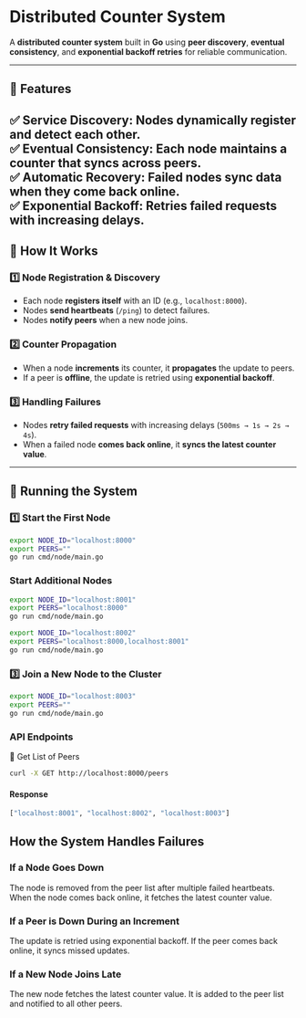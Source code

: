# Distributed Counter System  

A **distributed counter system** built in **Go** using **peer discovery**, **eventual consistency**, and **exponential backoff retries** for reliable communication.

---

## **🚀 Features**

✅ **Service Discovery:** Nodes dynamically register and detect each other.  
✅ **Eventual Consistency:** Each node maintains a counter that syncs across peers.  
✅ **Automatic Recovery:** Failed nodes sync data when they come back online.  
✅ **Exponential Backoff:** Retries failed requests with increasing delays.  
---

## **📌 How It Works**

### **1️⃣ Node Registration & Discovery**

- Each node **registers itself** with an ID (e.g., `localhost:8000`).  
- Nodes **send heartbeats** (`/ping`) to detect failures.  
- Nodes **notify peers** when a new node joins.  

### **2️⃣ Counter Propagation**

- When a node **increments** its counter, it **propagates** the update to peers.  
- If a peer is **offline**, the update is retried using **exponential backoff**.  

### **3️⃣ Handling Failures**

- Nodes **retry failed requests** with increasing delays (`500ms → 1s → 2s → 4s`).  
- When a failed node **comes back online**, it **syncs the latest counter value**.  

---

## **📌 Running the System**

### **1️⃣ Start the First Node**

```sh
export NODE_ID="localhost:8000"
export PEERS=""
go run cmd/node/main.go
```

### Start Additional Nodes

```sh
export NODE_ID="localhost:8001"
export PEERS="localhost:8000"
go run cmd/node/main.go
```

```sh
export NODE_ID="localhost:8002"
export PEERS="localhost:8000,localhost:8001"
go run cmd/node/main.go
```
### 3️⃣ Join a New Node to the Cluster

```sh
export NODE_ID="localhost:8003"
export PEERS=""
go run cmd/node/main.go
```

### API Endpoints

🔹 Get List of Peers
```sh
curl -X GET http://localhost:8000/peers
```

#### Response

```sh
["localhost:8001", "localhost:8002", "localhost:8003"]
```
## How the System Handles Failures

### If a Node Goes Down
The node is removed from the peer list after multiple failed heartbeats.
When the node comes back online, it fetches the latest counter value.
### If a Peer is Down During an Increment
The update is retried using exponential backoff.
If the peer comes back online, it syncs missed updates.
### If a New Node Joins Late
The new node fetches the latest counter value.
It is added to the peer list and notified to all other peers.




